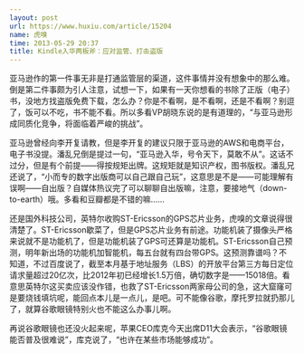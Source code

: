 ```yaml
---
layout: post
url: https://www.huxiu.com/article/15204
name: 虎嗅
time: 2013-05-29 20:37
title: Kindle入华两板斧：应对监管、打击盗版
---
```

亚马逊作的第一件事无非是打通监管层的渠道，这件事情并没有想象中的那么难。倒是第二件事颇为引人注意，试想一下，如果有一天你想看的书除了正版（电子）书，没地方找盗版免费下载，怎么办？你是不看啊，是不看啊，还是不看啊？别逗了，饭可以不吃，书不能不看。所以多看VP胡晓东说的是有道理的，“与亚马逊形成同质化竞争，将面临着严峻的挑战”。

亚马逊曾经向李开复请教，但是李开复的建议只限于亚马逊的AWS和电商平台，电子书没提。潘乱兄倒是提过一句，“亚马逊入华，号令天下，莫敢不从”。这话不过分，但是有个前提——得按规矩出牌。这规矩就是知识产权，图书版权。潘乱兄还说了，“小而专的数字出版商可以自己跟自己玩”，这意思是不是——可能理解有误啊——自出版？自媒体热议完了可以聊聊自出版嘛，注意，要接地气（down-to-earth）哦。多看和豆瓣都是不错的嘛……

还是国外科技公司，英特尔收购ST-Ericsson的GPS芯片业务，虎嗅的文章说得很清楚了。ST-Ericsson歇菜了，但是GPS芯片业务有前途。功能机装了摄像头严格来说就不是功能机了，但是功能机装了GPS可还算是功能机。ST-Ericsson自己预测，明年新出场的功能机加智能机，每五台就有四台带GPS。这预测靠谱吗？不知道，不过百度说了，截至本月基于地址服务（LBS）的开放平台第三方每日定位请求量超过20亿次，比2012年初已经增长1.5万倍，确切数字是——15018倍。看意思英特尔这买卖应该没作错，也救了ST-Ericsson两家母公司的急，这大窟窿可是要烧钱填坑呢，能回点本儿是一点儿，是吧。可不能像谷歌，摩托罗拉就扔那儿了，就算谷歌眼镜特别火也不能这么办事儿啊。

再说谷歌眼镜也还没火起来呢，苹果CEO库克今天出席D11大会表示，“谷歌眼镜能否普及很难说”，库克说了，“也许在某些市场能够成功”。

